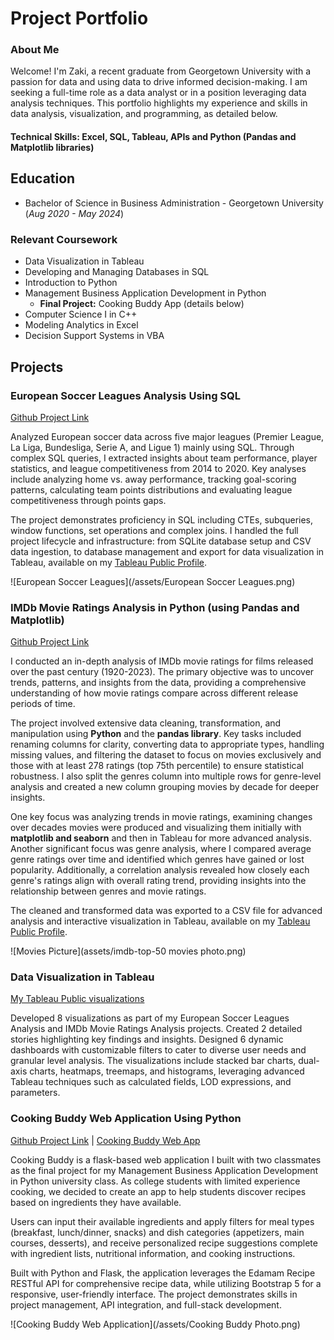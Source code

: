 # Project Portfolio

### About Me 
Welcome! I'm Zaki, a recent graduate from Georgetown University with a passion for data and using data to drive informed decision-making. I am seeking a full-time role as a data analyst or in a position leveraging data analysis techniques. This portfolio highlights my experience and skills in data analysis, visualization, and programming, as detailed below.

#### Technical Skills: Excel, SQL, Tableau, APIs and Python (Pandas and Matplotlib libraries)


## Education 
- Bachelor of Science in Business Administration - Georgetown University (_Aug 2020 - May 2024_)

### Relevant Coursework
- Data Visualization in Tableau
- Developing and Managing Databases in SQL
- Introduction to Python
- Management Business Application Development in Python
  - **Final Project:** Cooking Buddy App (details below)
- Computer Science I in C++
- Modeling Analytics in Excel
- Decision Support Systems in VBA


## Projects 
### European Soccer Leagues Analysis Using SQL
[Github Project Link](https://github.com/Zaki978/European-Soccer-SQL-Data-Project)

Analyzed European soccer data across five major leagues (Premier League, La Liga, Bundesliga, Serie A, and Ligue 1) mainly using SQL. Through complex SQL queries, I extracted insights about team performance, player statistics, and league competitiveness from 2014 to 2020. Key analyses include analyzing home vs. away performance, tracking goal-scoring patterns, calculating team points distributions and evaluating league competitiveness through points gaps. 

The project demonstrates proficiency in SQL including CTEs, subqueries, window functions, set operations and complex joins. I handled the full project lifecycle and infrastructure: from SQLite database setup and CSV data ingestion, to database management and export for data visualization in Tableau, available on my [Tableau Public Profile](https://public.tableau.com/app/profile/zaki.bouaoudia4587/vizzes).

![European Soccer Leagues](/assets/European Soccer Leagues.png)

### IMDb Movie Ratings Analysis in Python (using Pandas and Matplotlib)

[Github Project Link](https://github.com/Zaki978/IMDb-Movie-Ratings-Analysis)

I conducted an in-depth analysis of IMDb movie ratings for films released over the past century (1920-2023). The primary objective was to uncover trends, patterns, and insights from the data, providing a comprehensive understanding of how movie ratings compare across different release periods of time.

The project involved extensive data cleaning, transformation, and manipulation using **Python** and the **pandas library**. Key tasks included renaming columns for clarity, converting data to appropriate types, handling missing values, and filtering the dataset to focus on movies exclusively and those with at least 278 ratings (top 75th percentile) to ensure statistical robustness. I also split the genres column into multiple rows for genre-level analysis and created a new column grouping movies by decade for deeper insights.

One key focus was analyzing trends in movie ratings, examining changes over decades movies were produced and visualizing them initially with **matplotlib and seaborn** and then in Tableau for more advanced analysis. Another significant focus was genre analysis, where I compared average genre ratings over time and identified which genres have gained or lost popularity. Additionally, a correlation analysis revealed how closely each genre's ratings align with overall rating trend, providing insights into the relationship between genres and movie ratings.

The cleaned and transformed data was exported to a CSV file for advanced analysis and interactive visualization in Tableau, available on my [Tableau Public Profile](https://public.tableau.com/app/profile/zaki.bouaoudia4587/vizzes).

![Movies Picture](assets/imdb-top-50 movies photo.png)

### Data Visualization in Tableau

[My Tableau Public visualizations](https://public.tableau.com/app/profile/zaki.bouaoudia4587/vizzes)

Developed 8 visualizations as part of my European Soccer Leagues Analysis and IMDb Movie Ratings Analysis projects. Created 2 detailed stories highlighting key findings and insights. Designed 6 dynamic dashboards with customizable filters to cater to diverse user needs and granular level analysis. The visualizations include stacked bar charts, dual-axis charts, heatmaps, treemaps, and histograms, leveraging advanced Tableau techniques such as calculated fields, LOD expressions, and parameters.

### Cooking Buddy Web Application Using Python

[Github Project Link](https://github.com/Zaki978/recipefinder-final) | [Cooking Buddy Web App](https://cooking-buddy.onrender.com)

Cooking Buddy is a flask-based web application I built with two classmates as the final project for my Management Business Application Development in Python university class. As college students with limited experience cooking, we decided to create an app to help students discover recipes based on ingredients they have available.  

Users can input their available ingredients and apply filters for meal types (breakfast, lunch/dinner, snacks) and dish categories (appetizers, main courses, desserts), and receive personalized recipe suggestions complete with ingredient lists, nutritional information, and cooking instructions.

Built with Python and Flask, the application leverages the Edamam Recipe RESTful API for comprehensive recipe data, while utilizing Bootstrap 5 for a responsive, user-friendly interface. The project demonstrates skills in project management, API integration, and full-stack development. 

![Cooking Buddy Web Application](/assets/Cooking Buddy Photo.png)




